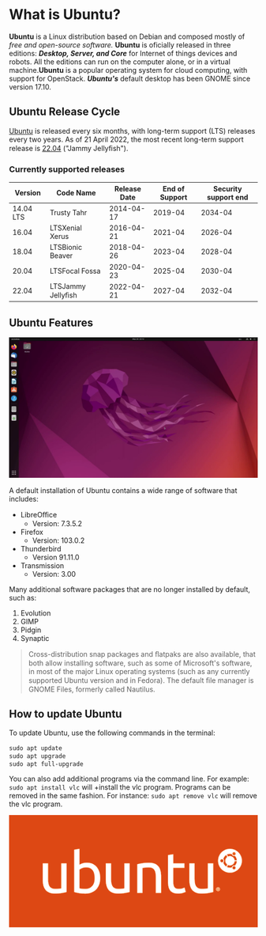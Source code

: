 # What is Ubuntu?

**Ubuntu** is a Linux distribution based on Debian and composed mostly of *free and open-source software.*
**Ubuntu** is oficially released in three editions: ***Desktop, Server, and Core*** for Internet of things devices and
robots. All the editions can run on the computer alone, or in a virtual machine.**Ubuntu** is a popular
operating system for cloud computing, with support for OpenStack. ***Ubuntu's*** default desktop has been
GNOME since version 17.10.

## Ubuntu Release Cycle

[Ubuntu](https://ubuntu.com/) is released every six months, with long-term support (LTS) releases every two years. As of 21 April
2022, the most recent long-term support release is [22.04](https://ubuntu.com/) ("Jammy Jellyﬁsh").


### Currently supported releases

| Version   | Code Name         | Release Date | End of Support | Security support end |
| --------- | ----------------- | ------------ | -------------- | -------------------- |
| 14.04 LTS | Trusty Tahr       | 2014-04-17   | 2019-04        | 2034-04              |
| 16.04     | LTSXenial Xerus   | 2016-04-21   | 2021-04        | 2026-04              |
| 18.04     | LTSBionic Beaver  | 2018-04-26   | 2023-04        | 2028-04              |
| 20.04     | LTSFocal Fossa    | 2020-04-23   | 2025-04        | 2030-04              |
| 22.04     | LTSJammy Jellyﬁsh | 2022-04-21   | 2027-04        | 2032-04              |

## Ubuntu Features

![Ubuntu Desktop](ubuntu-desktop.png)

A default installation of Ubuntu contains a wide range of software that includes:
* LibreOﬃce
  * Version: 7.3.5.2
* Firefox
  * Version: 103.0.2
* Thunderbird
  * Version 91.11.0
* Transmission
  * Version: 3.00

Many additional software packages that are no longer installed by default, such as:
1. Evolution
2. GIMP
3. Pidgin
4. Synaptic


> Cross-distribution snap packages and ﬂatpaks are also available, that both allow installing software, such as some of Microsoft's software, in most of the major Linux operating systems (such as any currently supported Ubuntu version and in Fedora). The default ﬁle manager is GNOME Files, formerly called Nautilus.

## How to update Ubuntu



To update Ubuntu, use the following commands in the terminal:
```
sudo apt update
sudo apt upgrade
sudo apt full-upgrade
```

You can also add additional programs via the command line. For example: `sudo apt install vlc` will +install the vlc program. Programs can be removed in the same fashion. For instance: `sudo apt remove vlc` will remove the vlc program.

![Ubuntu Logo](ubuntu-logo.png)